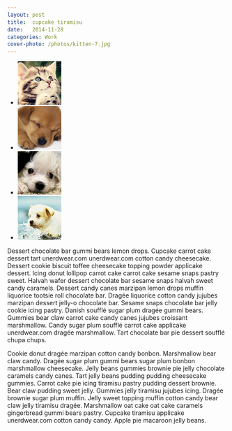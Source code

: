 ```yaml
---
layout: post
title:  cupcake tiramisu
date:   2014-11-28
categories: Work
cover-photo: /photos/kitten-7.jpg
---
```


<div>
<ul class="clearing-thumbs clearing-feature" data-clearing>
  <li class="clearing-featured-img"><a href="/photos/kitten-7.jpg"><img data-caption="1 of 4" src="/photos/kitten-7-th.jpg"></a></li>
  <li><a href="/photos/puppy-1.jpg"><img data-caption="2 of 4" src="/photos/puppy-1-th.jpg"></a></li>
  <li><a href="/photos/puppy-2.jpg"><img data-caption="3 of 4" src="/photos/puppy-2-th.jpg"></a></li>
  <li><a href="/photos/puppy-3.jpg"><img data-caption="4 of 4" src="/photos/puppy-3-th.jpg"></a></li>
</ul>
</div>

Dessert chocolate bar gummi bears lemon drops. Cupcake carrot cake dessert tart unerdwear.com unerdwear.com cotton candy cheesecake. Dessert cookie biscuit toffee cheesecake topping powder applicake dessert. Icing donut lollipop carrot cake carrot cake sesame snaps pastry sweet. Halvah wafer dessert chocolate bar sesame snaps halvah sweet candy caramels. Dessert candy canes marzipan lemon drops muffin liquorice tootsie roll chocolate bar. Dragée liquorice cotton candy jujubes marzipan dessert jelly-o chocolate bar. Sesame snaps chocolate bar jelly cookie icing pastry. Danish soufflé sugar plum dragée gummi bears. Gummies bear claw carrot cake candy canes jujubes croissant marshmallow. Candy sugar plum soufflé carrot cake applicake unerdwear.com dragée marshmallow. Tart chocolate bar pie dessert soufflé chupa chups.

Cookie donut dragée marzipan cotton candy bonbon. Marshmallow bear claw candy. Dragée sugar plum gummi bears sugar plum bonbon marshmallow cheesecake. Jelly beans gummies brownie pie jelly chocolate caramels candy canes. Tart jelly beans pudding pudding cheesecake gummies. Carrot cake pie icing tiramisu pastry pudding dessert brownie. Bear claw pudding sweet jelly. Gummies jelly tiramisu jujubes icing. Dragée brownie sugar plum muffin. Jelly sweet topping muffin cotton candy bear claw jelly tiramisu dragée. Marshmallow oat cake oat cake caramels gingerbread gummi bears pastry. Cupcake tiramisu applicake unerdwear.com cotton candy candy. Apple pie macaroon jelly beans.



<!-- <ul class="clearing-thumbs clearing-feature" data-clearing> -->
<!-- <li class="clearing-featured-img"><a href="/photos/kitten-7.jpg"><img src="/photos/kitten-7.jpg"></a></li> -->